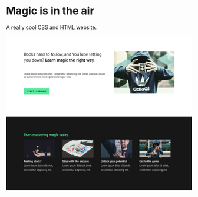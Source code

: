# Magic is in the air

A really cool CSS and HTML website.

![Alt text](image.png)

![Alt text](image-1.png)

